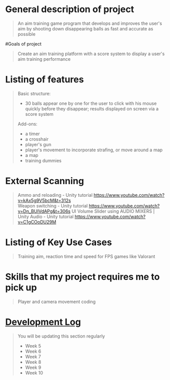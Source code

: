 # General description of project
> An aim training game program that develops and improves the user's aim by shooting down disappearing balls as fast and accurate as possible 

#Goals of project
> Create an aim training platform with a score system to display a user's aim training performance

# Listing of features
> Basic structure: 
> - 30 balls appear one by one for the user to click with his mouse quickly before they disappear; results displayed on screen via a score system
> 
> Add-ons:
> - a timer
> - a crosshair
> - player's gun
> - player's movement to incorporate strafing, or move around a map
> - a map
> - training dummies

# External Scanning
> Ammo and reloading - Unity tutorial https://www.youtube.com/watch?v=kAx5g9V5bcM&t=312s  
> Weapon switching - Unity tutorial https://www.youtube.com/watch?v=Dn_BUIVdAPg&t=306s
> UI Volume Slider using AUDIO MIXERS | Unity Audio - Unity tutorial https://www.youtube.com/watch?v=C1gCOoDU29M
# Listing of Key Use Cases
> Training aim, reaction time and speed for FPS games like Valorant

# Skills that my project requires me to pick up
> Player and camera movement coding

# [Development Log](/devlog.md)
> You will be updating this section regularly
> - Week 5
> - Week 6
> - Week 7
> - Week 8
> - Week 9
> - Week 10

